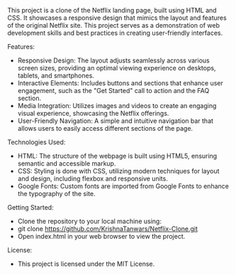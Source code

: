 This project is a clone of the Netflix landing page, built using HTML and CSS. It showcases a responsive design that mimics the layout and features of the original Netflix site. This project serves as a demonstration of web development skills and best practices in creating user-friendly interfaces.

Features:
- Responsive Design: The layout adjusts seamlessly across various screen sizes, providing an optimal viewing experience on desktops, tablets, and smartphones.
- Interactive Elements: Includes buttons and sections that enhance user engagement, such as the "Get Started" call to action and the FAQ section.
- Media Integration: Utilizes images and videos to create an engaging visual experience, showcasing the Netflix offerings.
- User-Friendly Navigation: A simple and intuitive navigation bar that allows users to easily access different sections of the page.

Technologies Used:
- HTML: The structure of the webpage is built using HTML5, ensuring semantic and accessible markup.
- CSS: Styling is done with CSS, utilizing modern techniques for layout and design, including flexbox and responsive units.
- Google Fonts: Custom fonts are imported from Google Fonts to enhance the typography of the site.

Getting Started:
- Clone the repository to your local machine using:
- git clone https://github.com/KrishnaTanwars/Netflix-Clone.git
- Open index.html in your web browser to view the project.

License:
- This project is licensed under the MIT License.

